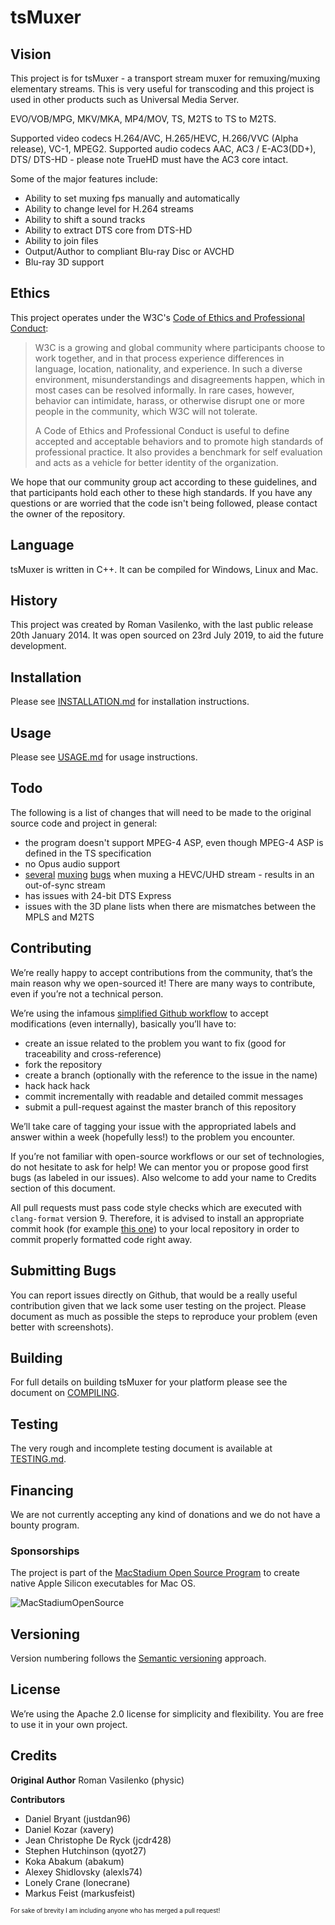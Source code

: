 # tsMuxer

## Vision

This project is for tsMuxer - a transport stream muxer for remuxing/muxing elementary streams. This is very useful for transcoding and this project is used in other products such as Universal Media Server.

EVO/VOB/MPG, MKV/MKA, MP4/MOV, TS, M2TS to TS to M2TS.

Supported video codecs H.264/AVC, H.265/HEVC, H.266/VVC (Alpha release), VC-1, MPEG2. 
Supported audio codecs AAC, AC3 / E-AC3(DD+), DTS/ DTS-HD - please note TrueHD must have the AC3 core intact.

Some of the major features include:

* Ability to set muxing fps manually and automatically
* Ability to change level for H.264 streams
* Ability to shift a sound tracks
* Ability to extract DTS core from DTS-HD
* Ability to join files
* Output/Author to compliant Blu-ray Disc or AVCHD
* Blu-ray 3D support

## Ethics

This project operates under the W3C's
[Code of Ethics and Professional Conduct](https://www.w3.org/Consortium/cepc):

> W3C is a growing and global community where participants choose to work
> together, and in that process experience differences in language, location,
> nationality, and experience. In such a diverse environment, misunderstandings
> and disagreements happen, which in most cases can be resolved informally. In
> rare cases, however, behavior can intimidate, harass, or otherwise disrupt one
> or more people in the community, which W3C will not tolerate.
>
> A Code of Ethics and Professional Conduct is useful to define accepted and
> acceptable behaviors and to promote high standards of professional
> practice. It also provides a benchmark for self evaluation and acts as a
> vehicle for better identity of the organization.

We hope that our community group act according to these guidelines, and that
participants hold each other to these high standards. If you have any questions
or are worried that the code isn't being followed, please contact the owner of the repository.


## Language

tsMuxer is written in C++. It can be compiled for Windows, Linux and Mac. 

## History

This project was created by Roman Vasilenko, with the last public release 20th January 2014. It was open sourced on 23rd July 2019, to aid the future development.

## Installation

Please see [INSTALLATION.md](docs/INSTALLATION.md) for installation instructions.

## Usage

Please see [USAGE.md](docs/USAGE.md) for usage instructions.

## Todo

The following is a list of changes that will need to be made to the original source code and project in general:

* the program doesn't support MPEG-4 ASP, even though MPEG-4 ASP is defined in the TS specification
* no Opus audio support
* [several](https://forum.doom9.org/showthread.php?p=1880216#post1880216) [muxing](https://forum.doom9.org/showthread.php?p=1881372#post1881372) [bugs](https://forum.doom9.org/showthread.php?p=1881509#post1881509) when muxing a HEVC/UHD stream - results in an out-of-sync stream
* has issues with 24-bit DTS Express
* issues with the 3D plane lists when there are mismatches between the MPLS and M2TS

## Contributing

We’re really happy to accept contributions from the community, that’s the main reason why we open-sourced it! There are many ways to contribute, even if you’re not a technical person.

We’re using the infamous [simplified Github workflow](http://scottchacon.com/2011/08/31/github-flow.html) to accept modifications (even internally), basically you’ll have to:

* create an issue related to the problem you want to fix (good for traceability and cross-reference)
* fork the repository
* create a branch (optionally with the reference to the issue in the name)
* hack hack hack
* commit incrementally with readable and detailed commit messages
* submit a pull-request against the master branch of this repository

We’ll take care of tagging your issue with the appropriated labels and answer within a week (hopefully less!) to the problem you encounter.

If you’re not familiar with open-source workflows or our set of technologies, do not hesitate to ask for help! We can mentor you or propose good first bugs (as labeled in our issues). Also welcome to add your name to Credits section of this document.

All pull requests must pass code style checks which are executed with `clang-format` version 9. Therefore, it is advised to install an appropriate commit hook (for example [this one](https://github.com/barisione/clang-format-hooks)) to your local repository in order to commit properly formatted code right away.

## Submitting Bugs

You can report issues directly on Github, that would be a really useful contribution given that we lack some user testing on the project. Please document as much as possible the steps to reproduce your problem (even better with screenshots).

## Building

For full details on building tsMuxer for your platform please see the document on [COMPILING](COMPILING.md).

## Testing

The very rough and incomplete testing document is available at [TESTING.md](docs/TESTING.md).

## Financing

We are not currently accepting any kind of donations and we do not have a bounty program.

### Sponsorships

The project is part of the [MacStadium Open Source Program](https://www.macstadium.com/opensource) to create native Apple Silicon executables for Mac OS.

![MacStadiumOpenSource](https://uploads-ssl.webflow.com/5ac3c046c82724970fc60918/5c019d917bba312af7553b49_MacStadium-developerlogo.png)

## Versioning

Version numbering follows the [Semantic versioning](http://semver.org/) approach.

## License

We’re using the Apache 2.0 license for simplicity and flexibility. You are free to use it in your own project.

## Credits

**Original Author**
Roman Vasilenko (physic)

**Contributors**
* Daniel Bryant (justdan96)
* Daniel Kozar (xavery)
* Jean Christophe De Ryck (jcdr428)
* Stephen Hutchinson (qyot27)
* Koka Abakum (abakum)
* Alexey Shidlovsky (alexls74)
* Lonely Crane (lonecrane)
* Markus Feist (markusfeist)

<sub><sup>For sake of brevity I am including anyone who has merged a pull request!</sup></sub>

